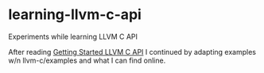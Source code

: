 # learning-llvm-c-api
Experiments while learning LLVM C API

After reading [Getting Started LLVM C API](https://github.com/paulsmith/getting-started-llvm-c-api) I continued by adapting examples w/n llvm-c/examples and what I can find online.
